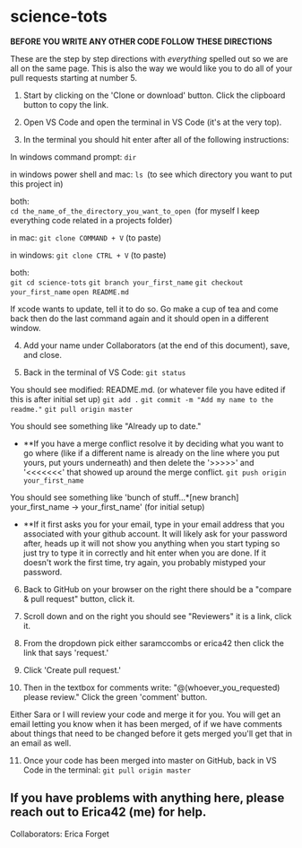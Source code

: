 # science-tots

**BEFORE YOU WRITE ANY OTHER CODE FOLLOW THESE DIRECTIONS**

These are the step by step directions with *everything* spelled out so we are all on the same page. This is also the way we would like you to do all of your pull requests starting at number 5.

1. Start by clicking on the 'Clone or download' button. Click the clipboard button to copy the link.

2. Open VS Code and open the terminal in VS Code (it's at the very top).

3. In the terminal you should hit enter after all of the following instructions:

In windows command prompt: 
```dir```

in windows power shell and mac:
```ls ```(to see which directory you want to put this project in)


both:  
```cd the_name_of_the_directory_you_want_to_open ```(for myself I keep everything code related in a projects folder)

in mac:
```git clone COMMAND + V``` (to paste)

in windows:
```git clone CTRL + V``` (to paste)

both:    
```git cd science-tots```
```git branch your_first_name```
```git checkout your_first_name```
```open README.md```

If xcode wants to update, tell it to do so. Go make a cup of tea and come back then do the last command again and it should open in a different window.

4. Add your name under Collaborators (at the end of this document), save, and close.

5. Back in the terminal of VS Code:
```git status```

You should see modified: README.md. (or whatever file you have edited if this is after initial set up)
```git add .```
```git commit -m "Add my name to the readme."```
```git pull origin master```

You should see something like "Already up to date." 
  - **If you have a merge conflict resolve it by deciding what you want to go where (like if a different name is already on the line where you put yours, put yours underneath) and then delete the '>>>>>'  and '<<<<<<<' that showed up around the merge conflict.
```git push origin your_first_name```

You should see something like 'bunch of stuff...*[new branch] your_first_name -> your_first_name' (for initial setup)
  - **If it first asks you for your email, type in your email address that you associated with your github account. It will likely ask for your password after, heads up it will not show you anything when you start typing so just try to type it in correctly and hit enter when you are done. If it doesn't work the first time, try again, you probably mistyped your password.  

6. Back to GitHub on your browser on the right there should be a "compare & pull request" button, click it.

7. Scroll down and on the right you should see "Reviewers" it is a link, click it.

8. From the dropdown pick either saramccombs or erica42 then click the link that says 'request.'

9. Click 'Create pull request.'

10. Then in the textbox for comments write: "@(whoever_you_requested) please review." Click the green 'comment' button.

Either Sara or I will review your code and merge it for you. You will get an email letting you know when it has been merged, of if we have comments about things that need to be changed before it gets merged you'll get that in an email as well.

11. Once your code has been merged into master on GitHub, back in VS Code in the terminal: 
```git pull origin master```


## If you have problems with anything here, please reach out to Erica42 (me) for help.


Collaborators:
Erica Forget
